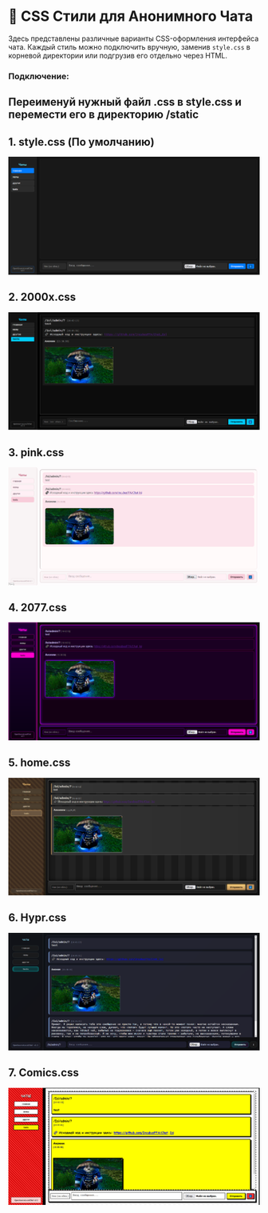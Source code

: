 # 🧩 CSS Стили для Анонимного Чата

Здесь представлены различные варианты CSS-оформления интерфейса чата. Каждый стиль можно подключить вручную, заменив `style.css` в корневой директории или подгрузив его отдельно через HTML.

### Подключение:
Переименуй нужный файл .css в style.css и перемести его в директорию /static
---

## 1. style.css (По умолчанию)

![style.css](./images/ScreenshotStyle.png)

## 2. 2000x.css

![2000x.css](./images/Screenshot2000x.png)

## 3. pink.css

![pink.css](./images/ScreenshotPink.png)

## 4. 2077.css

![2000x.css](./images/Screenshot2077.png)

## 5. home.css

![2000x.css](./images/ScreenshotHome.png)

## 6. Hypr.css

![2000x.css](./images/ScreenshotHypr.png)

## 7. Comics.css

![2000x.css](./images/ScreenshotComics.png)